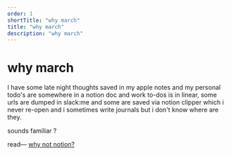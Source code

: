 ```yaml
---
order: 1
shortTitle: "why march"
title: "why march"
description: "why march"
---
```


# why march

I have some late night thoughts saved in my apple notes and my personal todo's are somewhere in a notion doc and work to-dos is in linear, some urls are dumped in slack:me and some are saved via notion clipper which i never re-open and i sometimes write journals but i don't know where are they. 

sounds familiar ?

read— [why not notion?](https://blog.march.cat/post/why-not-use-notion)